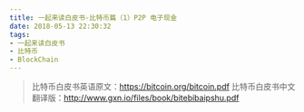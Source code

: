 ```yaml
---
title: 一起来读白皮书-比特币篇（1）P2P 电子现金
date: 2018-05-13 22:30:32
tags:
- 一起来读白皮书
- 比特币
- BlockChain
---
```


> 比特币白皮书英语原文：https://bitcoin.org/bitcoin.pdf
> 比特币白皮书中文翻译版：http://www.gxn.io/files/book/bitebibaipshu.pdf

